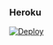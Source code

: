 ### Heroku

[![Deploy](https://www.herokucdn.com/deploy/button.svg)](https://heroku.com/deploy?template=https://github.com/BoofBlogPing/Budur-tesd)


